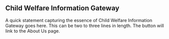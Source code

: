 <section class="usa-hero hero-full-width" aria-label="Introduction";>
  <div class="grid-container">
    <div class="usa-hero__callout">
      <h1 class="usa-hero__heading">
        <span class="usa-hero__heading--alt">Child Welfare Information Gateway</span>
      </h1>
      A quick statement capturing the essence of Child Welfare Information Gateway goes here. This can be two to three lines in length. The button will link to the About Us page.
    </div>
  </div>
</section>
